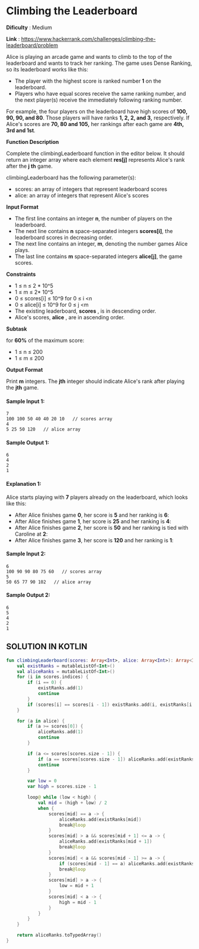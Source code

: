 # Climbing the Leaderboard

**Dificulty** : Medium

**Link** : https://www.hackerrank.com/challenges/climbing-the-leaderboard/problem

Alice is playing an arcade game and wants to climb to the top of the leaderboard and wants to track her ranking. The game uses Dense Ranking, so its leaderboard works like this:

- The player with the highest score is ranked number __1__ on the leaderboard.
- Players who have equal scores receive the same ranking number, and the next player(s) receive the immediately following ranking number.

For example, the four players on the leaderboard have high scores of __100, 90, 90, and 80__. Those players will have ranks __1, 2, 2, and 3,__ respectively. If Alice's scores are __70, 80 and 105,__ her rankings after each game are __4th, 3rd and 1st__.

__Function Description__

Complete the climbingLeaderboard function in the editor below. It should return an integer array where each element __res[j]__ represents Alice's rank after the __j th__ game.

climbingLeaderboard has the following parameter(s):

- scores: an array of integers that represent leaderboard scores
- alice: an array of integers that represent Alice's scores

__Input Format__

- The first line contains an integer __n__, the number of players on the leaderboard.
- The next line contains __n__ space-separated integers __scores[i]__, the leaderboard scores in decreasing order.
- The next line contains an integer, __m__, denoting the number games Alice plays.
- The last line contains __m__ space-separated integers __alice[j]__, the game scores.

__Constraints__

-  1 ≤ n ≤ 2 * 10^5
-  1 ≤ m ≤ 2* 10^5
-  0 ≤ scores[i] ≤ 10^9 for 0 ≤ i <n 
-  0 ≤ alice[i] ≤ 10^9 for 0 ≤ j <m 
-  The existing leaderboard, __scores__ , is in descending order.
-  Alice's scores, __alice__ , are in ascending order.


__Subtask__

for __60%__ of the maximum score:
-  1 ≤ n ≤ 200
-  1 ≤ m ≤ 200

__Output Format__

Print __m__ integers. The __jth__ integer should indicate Alice's rank after playing the __jth__ game.

#### Sample Input 1:

```
7
100 100 50 40 40 20 10   // scores array
4
5 25 50 120   // alice array
```

#### Sample Output 1:

```
6
4
2
1
```

#### Explanation 1:

Alice starts playing with __7__ players already on the leaderboard, which looks like this:
- After Alice finishes game __0__, her score is __5__ and her ranking is __6__:
- After Alice finishes game __1__, her score is __25__ and her ranking is __4__:
- After Alice finishes game __2__, her score is __50__ and her ranking is tied with Caroline at  __2__:
- After Alice finishes game __3__, her score is __120__ and her ranking is __1__:


#### Sample Input 2:

```
6
100 90 90 80 75 60   // scores array
5
50 65 77 90 102   // alice array
```

#### Sample Output 2:

```
6
5
4
2
1
```

## SOLUTION IN KOTLIN

```kotlin
fun climbingLeaderboard(scores: Array<Int>, alice: Array<Int>): Array<Int> {
    val existRanks = mutableListOf<Int>()
    val aliceRanks = mutableListOf<Int>()
    for (i in scores.indices) {
        if (i == 0) {
            existRanks.add(1)
            continue
        }
        if (scores[i] == scores[i - 1]) existRanks.add(i, existRanks[i - 1]) else existRanks.add(existRanks[i - 1] + 1)
    }

    for (a in alice) {
        if (a >= scores[0]) {
            aliceRanks.add(1)
            continue
        }

        if (a <= scores[scores.size - 1]) {
            if (a == scores[scores.size - 1]) aliceRanks.add(existRanks.last()) else aliceRanks.add(existRanks.last() + 1)
            continue
        }

        var low = 0
        var high = scores.size - 1

        loop@ while (low < high) {
            val mid = (high + low) / 2
            when {
                scores[mid] == a -> {
                    aliceRanks.add(existRanks[mid])
                    break@loop
                }
                scores[mid] > a && scores[mid + 1] <= a -> {
                    aliceRanks.add(existRanks[mid + 1])
                    break@loop
                }
                scores[mid] < a && scores[mid - 1] >= a -> {
                    if (scores[mid - 1] == a) aliceRanks.add(existRanks[mid - 1]) else aliceRanks.add(existRanks[mid])
                    break@loop
                }
                scores[mid] > a -> {
                    low = mid + 1
                }
                scores[mid] < a -> {
                    high = mid - 1
                }
            }
        }
    }

    return aliceRanks.toTypedArray()
}
```
